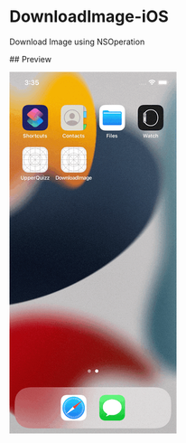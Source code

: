 # DownloadImage-iOS

Download Image using NSOperation

## Preview

![preview](doc-assets/preview.gif)
